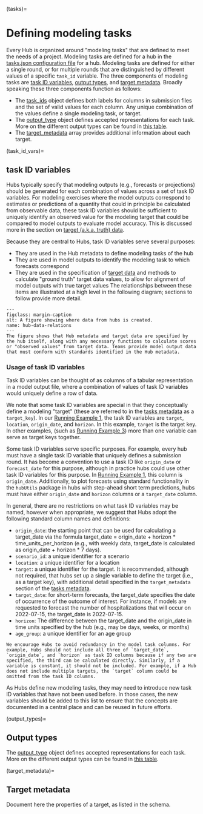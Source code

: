 (tasks)=
# Defining modeling tasks

Every Hub is organized around "modeling tasks" that are defined to meet the needs of a project. Modeling tasks are defined for a hub in the [tasks.json configuration file](tasks_metadata) for a hub. Modeling tasks are defined for either a single round, or for multiple rounds that are distinguished by different values of a specific `task_id` variable. The three components of modeling tasks are [task ID variables](task_id_vars), [output types](output_types), and [target metadata](target_metadata). Broadly speaking these three components function as follows:

 - The [task_ids](task_id_vars) object defines both labels for columns in submission files and the set of valid values for each column. Any unique combination of the values define a single modeling task, or target. 
 - The [output_type](output_types) object defines accepted representations for each task. More on the different output types can be found in [this table](output_type_table).
 - The [target_metadata](target_metadata) array provides additional information about each target.

(task_id_vars)=
## task ID variables
Hubs typically specify that modeling outputs (e.g., forecasts or projections) should be generated for each combination of values across a set of task ID variables. For modeling exercises where the model outputs correspond to estimates or predictions of a quantity that could in principle be calculated from observable data, these task ID variables should be sufficient to uniquely identify an observed value for the modeling target that could be compared to model outputs to evaluate model accuracy. This is discussed more in the section on [target (a.k.a. truth) data](target-data).

Because they are central to Hubs, task ID variables serve several purposes:
* They are used in the Hub metadata to define modeling tasks of the hub
* They are used in model outputs to identify the modeling task to which forecasts correspond
* They are used in the specification of [target data](target-data) and methods to calculate "ground truth" target data values, to allow for alignment of model outputs with true target values
The relationships between these items are illustrated at a high level in the following diagram; sections to follow provide more detail.

```{figure} img/hub-data-relations.jpeg
---
figclass: margin-caption
alt: A figure showing where data from hubs is created.
name: hub-data-relations
---
The figure shows that Hub metadata and target data are specified by the hub itself, along with any necessary functions to calculate scores or "observed values" from target data. Teams provide model output data that must conform with standards identified in the Hub metadata. 
```

### Usage of task ID variables

Task ID variables can be thought of as columns of a tabular representation in a model output file, where a combination of values of task ID variables would uniquely define a row of data. 

We note that some task ID variables are special in that they conceptually define a modeling "target" (these are referred to in the [tasks metadata](tasks-metadata) as a `target_key`). In our [Running Example 1](running-examples), the task ID variables are `target`, `location`, `origin_date`, and `horizon`. In this example, `target` is the target key. In other examples, (such as [Running Example 3](running-examples)) more than one variable can serve as target keys together.

Some task ID variables serve specific purposes. For example, every hub must have a single task ID variable that uniquely defines a submission round. It has become a convention to use a task ID like `origin_date` or `forecast_date` for this purpose, although in practice hubs could use other task ID variables for this  purpose. In  [Running Example 1](running-examples), this column is `origin_date`. Additionally, to plot forecasts using standard functionality in the `hubUtils` package in hubs with step-ahead short term predictions, hubs must have either `origin_date` and `horizon` columns or a `target_date` column.

In general, there are no restrictions on what task ID variables may be named, however when appropriate, we suggest that Hubs adopt the following standard column names and definitions:

* `origin_date`: the starting point that can be used for calculating a target_date via the formula target_date = origin_date + horizon * time_units_per_horizon (e.g., with weekly data, target_date is calculated as origin_date + horizon * 7 days).
* `scenario_id`: a unique identifier for a scenario
* `location`: a unique identifier for a location
* `target`: a unique identifier for the target. It is recommended, although not required, that hubs set up a single variable to define the target (i.e., as a target key), with additional detail specified in the `target_metadata` section of the [tasks metadata](tasks-metadata).
* `target_date`: for short-term forecasts, the target_date specifies the date of occurrence of the outcome of interest. For instance, if models are requested to forecast the number of hospitalizations that will occur on 2022-07-15, the target_date is 2022-07-15.
* `horizon`: The difference between the target_date and the origin_date in time units specified by the hub (e.g., may be days, weeks, or months)
* `age_group`: a unique identifier for an age group

```{note}
We encourage Hubs to avoid redundancy in the model task columns. For example, Hubs should not include all three of `target_date`, `origin_date`, and `horizon` as task ID columns because if any two are specified, the third can be calculated directly. Similarly, if a variable is constant, it should not be included. For example, if a Hub does not include multiple targets, the `target` column could be omitted from the task ID columns.
```

As Hubs define new modeling tasks, they may need to introduce new task ID variables that have not been used before. In those cases, the new variables should be added to this list to ensure that the concepts are documented in a central place and can be reused in future efforts.

(output_types)=
## Output types

The [output_type](output_types) object defines accepted representations for each task. More on the different output types can be found in [this table](output_type_table).

(target_metadata)=
## Target metadata

Document here the properties of a target, as listed in the schema.
